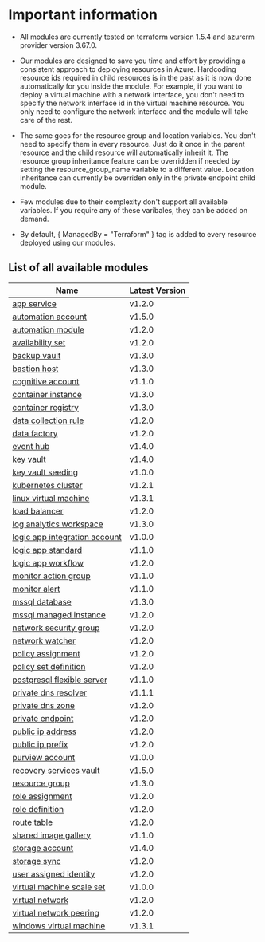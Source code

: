 # Important information
* All modules are currently tested on terraform version 1.5.4 and azurerm provider version 3.67.0.

* Our modules are designed to save you time and effort by providing a consistent approach to deploying resources in Azure. Hardcoding resource ids required in child resources is in the past as it is now done automatically for you inside the module. For example, if you want to deploy a virtual machine with a network interface, you don't need to specify the network interface id in the virtual machine resource. You only need to configure the network interface and the module will take care of the rest.

* The same goes for the resource group and location variables. You don't need to specify them in every resource. Just do it once in the parent resource and the child resource will automatically inherit it. The resource group inheritance feature can be overridden if needed by setting the resource_group_name variable to a different value. Location inheritance can currently be overriden only in the private endpoint child module.

* Few modules due to their complexity don't support all available variables. If you require any of these varibales, they can be added on demand.

* By default, { ManagedBy = "Terraform" } tag is added to every resource deployed using our modules.

## List of all available modules


| Name | Latest Version |
| ---- | -------------- |
| [app service](./app-service/README.md) | v1.2.0 |
| [automation account](./automation-account/README.md) | v1.5.0 |
| [automation module](./automation-module/README.md) | v1.2.0 |
| [availability set](./availability-set/README.md) | v1.2.0 |
| [backup vault](./backup-vault/README.md) | v1.3.0 |
| [bastion host](./bastion-host/README.md) | v1.3.0 |
| [cognitive account](./cognitive-account/README.md) | v1.1.0 |
| [container instance](./container-instance/README.md) | v1.3.0 |
| [container registry](./container-registry/README.md) | v1.3.0 |
| [data collection rule](./data-collection-rule/README.md) | v1.2.0 |
| [data factory](./data-factory/README.md) | v1.2.0 |
| [event hub](./event-hub/README.md) | v1.4.0 |
| [key vault](./key-vault/README.md) | v1.4.0 |
| [key vault seeding](./key-vault-seeding/README.md) | v1.0.0 |
| [kubernetes cluster](./kubernetes-cluster/README.md) | v1.2.1 |
| [linux virtual machine](./linux-virtual-machine/README.md) | v1.3.1 |
| [load balancer](./load-balancer/README.md) | v1.2.0 |
| [log analytics workspace](./log-analytics-workspace/README.md) | v1.3.0 |
| [logic app integration account](./logic-app-integration-account/README.md) | v1.0.0 |
| [logic app standard](./logic-app-standard/README.md) | v1.1.0 |
| [logic app workflow](./logic-app-workflow/README.md) | v1.2.0 |
| [monitor action group](./monitor-action-group/README.md) | v1.1.0 |
| [monitor alert](./monitor-alert/README.md) | v1.1.0 |
| [mssql database](./mssql-database/README.md) | v1.3.0 |
| [mssql managed instance](./mssql-managed-instance/README.md) | v1.2.0 |
| [network security group](./network-security-group/README.md) | v1.2.0 |
| [network watcher](./network-watcher/README.md) | v1.2.0 |
| [policy assignment](./policy-assignment/README.md) | v1.2.0 |
| [policy set definition](./policy-set-definition/README.md) | v1.2.0 |
| [postgresql flexible server](./postgresql-flexible-server/README.md) | v1.1.0 |
| [private dns resolver](./private-dns-resolver/README.md) | v1.1.1 |
| [private dns zone](./private-dns-zone/README.md) | v1.2.0 |
| [private endpoint](./private-endpoint/README.md) | v1.2.0 |
| [public ip address](./public-ip-address/README.md) | v1.2.0 |
| [public ip prefix](./public-ip-prefix/README.md) | v1.2.0 |
| [purview account](./purview-account/README.md) | v1.0.0 |
| [recovery services vault](./recovery-services-vault/README.md) | v1.5.0 |
| [resource group](./resource-group/README.md) | v1.3.0 |
| [role assignment](./role-assignment/README.md) | v1.2.0 |
| [role definition](./role-definition/README.md) | v1.2.0 |
| [route table](./route-table/README.md) | v1.2.0 |
| [shared image gallery](./shared-image-gallery/README.md) | v1.1.0 |
| [storage account](./storage-account/README.md) | v1.4.0 |
| [storage sync](./storage-sync/README.md) | v1.2.0 |
| [user assigned identity](./user-assigned-identity/README.md) | v1.2.0 |
| [virtual machine scale set](./virtual-machine-scale-set/README.md) | v1.0.0 |
| [virtual network](./virtual-network/README.md) | v1.2.0 |
| [virtual network peering](./virtual-network-peering/README.md) | v1.2.0 |
| [windows virtual machine](./windows-virtual-machine/README.md) | v1.3.1 |
